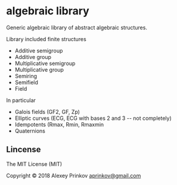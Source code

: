 # algebraic library
Generic algebraic library of abstract algebraic structures.

Library included finite structures 
* Additive semigroup 
* Additive group 
* Multiplicative semigroup
* Multiplicative group
* Semiring
* Semifield
* Field

 In particular
 * Galois fields (GF2, GF, Zp)
 * Elliptic curves (ECG, ECG with bases 2 and 3 -- not completely)
 * Idempotents (Rmax, Rmin, Rmaxmin
 * Quaternions
 
 ## Lincense

The MIT License (MIT)

Copyright © 2018 Alexey Prinkov aprinkov@gmail.com
